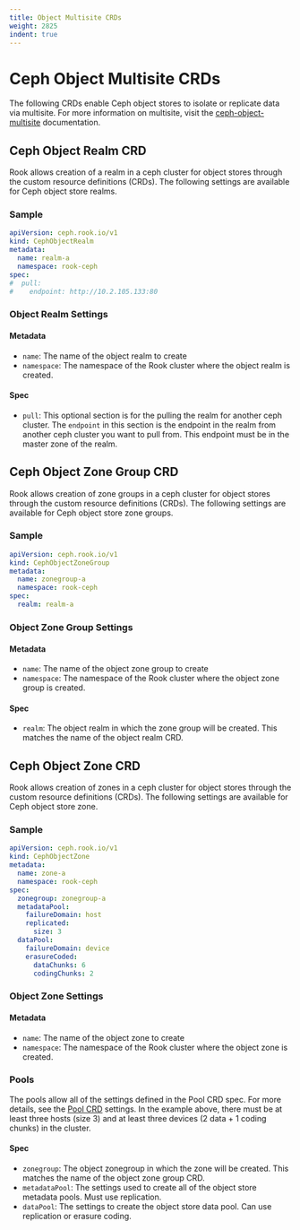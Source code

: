 ```yaml
---
title: Object Multisite CRDs
weight: 2825
indent: true
---
```


# Ceph Object Multisite CRDs

The following CRDs enable Ceph object stores to isolate or replicate data via multisite. For more information on multisite, visit the [ceph-object-multisite](/Documentation/ceph-object-multisite.md) documentation.

## Ceph Object Realm CRD

Rook allows creation of a realm in a ceph cluster for object stores through the custom resource definitions (CRDs). The following settings are available for Ceph object store realms.

### Sample

```yaml
apiVersion: ceph.rook.io/v1
kind: CephObjectRealm
metadata:
  name: realm-a
  namespace: rook-ceph
spec:
#  pull:
#    endpoint: http://10.2.105.133:80
```

### Object Realm Settings

#### Metadata

* `name`: The name of the object realm to create
* `namespace`: The namespace of the Rook cluster where the object realm is created.

#### Spec

* `pull`: This optional section is for the pulling the realm for another ceph cluster. The `endpoint` in this section is the endpoint in the realm from another ceph cluster you want to pull from. This endpoint must be in the master zone of the realm.

## Ceph Object Zone Group CRD

Rook allows creation of zone groups in a ceph cluster for object stores through the custom resource definitions (CRDs). The following settings are available for Ceph object store zone groups.

### Sample

```yaml
apiVersion: ceph.rook.io/v1
kind: CephObjectZoneGroup
metadata:
  name: zonegroup-a
  namespace: rook-ceph
spec:
  realm: realm-a
```

### Object Zone Group Settings

#### Metadata

* `name`: The name of the object zone group to create
* `namespace`: The namespace of the Rook cluster where the object zone group is created.

#### Spec

* `realm`: The object realm in which the zone group will be created. This matches the name of the object realm CRD.

## Ceph Object Zone CRD

Rook allows creation of zones in a ceph cluster for object stores through the custom resource definitions (CRDs). The following settings are available for Ceph object store zone.

### Sample

```yaml
apiVersion: ceph.rook.io/v1
kind: CephObjectZone
metadata:
  name: zone-a
  namespace: rook-ceph
spec:
  zonegroup: zonegroup-a
  metadataPool:
    failureDomain: host
    replicated:
      size: 3
  dataPool:
    failureDomain: device
    erasureCoded:
      dataChunks: 6
      codingChunks: 2
```

### Object Zone Settings

#### Metadata

* `name`: The name of the object zone to create
* `namespace`: The namespace of the Rook cluster where the object zone is created.

### Pools

The pools allow all of the settings defined in the Pool CRD spec. For more details, see the [Pool CRD](ceph-pool-crd.md) settings. In the example above, there must be at least three hosts (size 3) and at least three devices (2 data + 1 coding chunks) in the cluster.

#### Spec

* `zonegroup`: The object zonegroup in which the zone will be created. This matches the name of the object zone group CRD.
* `metadataPool`: The settings used to create all of the object store metadata pools. Must use replication.
* `dataPool`: The settings to create the object store data pool. Can use replication or erasure coding.
